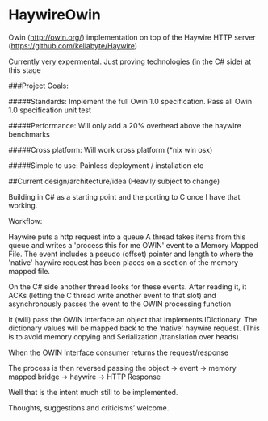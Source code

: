 HaywireOwin
===========

Owin (http://owin.org/) implementation on top of the Haywire HTTP server (https://github.com/kellabyte/Haywire)


Currently very expermental.
Just proving technologies (in the C# side) at this stage 


###Project Goals:

#####Standards:
Implement the full Owin 1.0 specification.
Pass all Owin 1.0 specification unit test

#####Performance:
Will only add a 20% overhead above the haywire benchmarks

#####Cross platform:
Will work cross platform (*nix win osx)


#####Simple to use:
Painless deployment / installation etc


##Current design/architecture/idea (Heavily subject to change)

Building in C# as a starting point and the porting to C once I have that working.

Workflow:

Haywire puts a http request into a queue
A thread takes items from this queue and writes a 'process this for me OWIN' event to a Memory Mapped File.
The event includes a pseudo (offset) pointer and length to where the 'native' haywire request has been places on a section of the memory mapped file.
 
On the C# side another thread looks for these events.
After reading it, it ACKs (letting the C thread write another event to that slot) and asynchronously passes the event to the OWIN processing function

It (will) pass the OWIN interface an object that implements IDictionary. 
The dictionary values will be mapped back to the 'native' haywire request.
(This is to avoid memory copying and Serialization /translation over heads)

When the OWIN Interface consumer returns the request/response

The process is then reversed passing the object -> event  -> memory mapped bridge -> haywire -> HTTP Response



Well that is the intent much still to be implemented.


Thoughts, suggestions and criticisms’ welcome.
